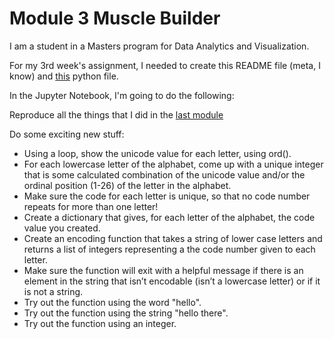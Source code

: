 # Module 3 Muscle Builder

I am a student in a Masters program for Data Analytics and Visualization.

For my 3rd week's assignment, I needed to create this README file (meta, I know) and [this](https://github.com/yuleidner/Katz_Data_Analytics/blob/master/M3/M3%20Data%20Analyitcs.ipynb) python file.

In the Jupyter Notebook, I'm going to do the following:

Reproduce all the things that I did in the [last module](https://github.com/yuleidner/Katz_Data_Analytics/blob/master/M2/M2%20Data%20Analyitcs.ipynb)

Do some exciting new stuff:

* Using a loop, show the unicode value for each letter, using ord().
* For each lowercase letter of the alphabet, come up with a unique integer that is some calculated combination of the unicode value and/or the ordinal position (1-26) of the letter in the alphabet.
* Make sure the code for each letter is unique, so that no code number repeats for more than one letter!
* Create a dictionary that gives, for each letter of the alphabet, the code value you created.
* Create an encoding function that takes a string of lower case letters and returns a list of integers representing a the code number given to each letter.
* Make sure the function will exit with a helpful message if there is an element in the string that isn’t encodable (isn’t a lowercase letter) or if it is not a string.
* Try out the function using the word "hello".
* Try out the function using the string "hello there".
* Try out the function using an integer.
